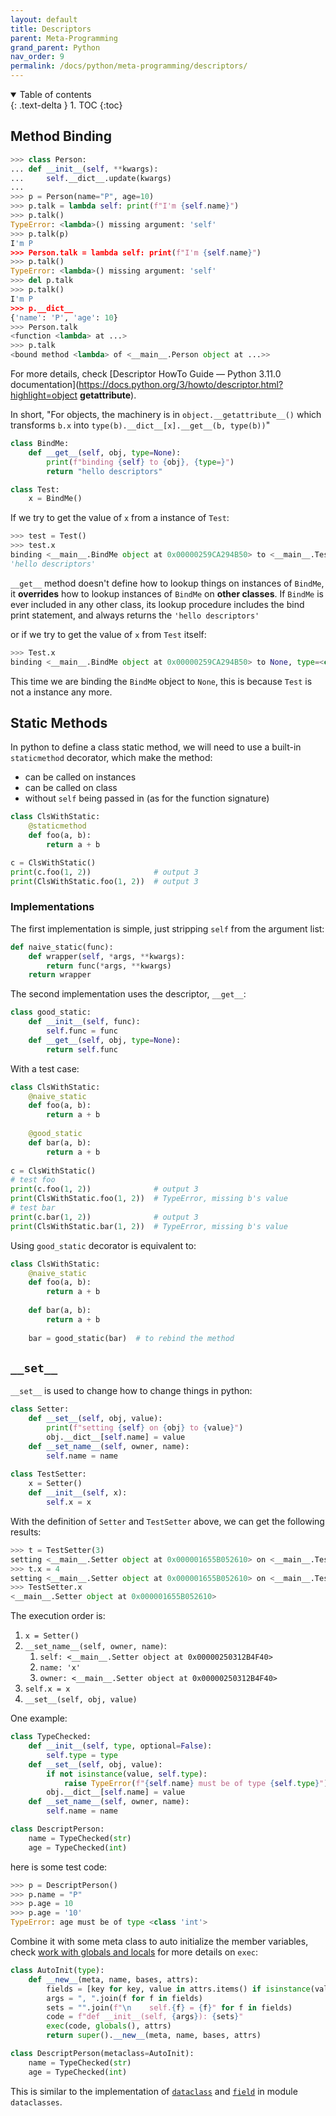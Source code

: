 ```yaml
---
layout: default
title: Descriptors
parent: Meta-Programming
grand_parent: Python
nav_order: 9
permalink: /docs/python/meta-programming/descriptors/
---
```


<details open markdown="block">
  <summary>
    Table of contents
  </summary>
  {: .text-delta }
1. TOC
{:toc}
</details>

## Method Binding

```python
>>> class Person:
... def __init__(self, **kwargs):
...     self.__dict__.update(kwargs)
...        
>>> p = Person(name="P", age=10)
>>> p.talk = lambda self: print(f"I'm {self.name}")
>>> p.talk()
TypeError: <lambda>() missing argument: 'self'
>>> p.talk(p)
I'm P
>>> Person.talk = lambda self: print(f"I'm {self.name}")
>>> p.talk()
TypeError: <lambda>() missing argument: 'self'
>>> del p.talk
>>> p.talk()
I'm P
>>> p.__dict__
{'name': 'P', 'age': 10}
>>> Person.talk
<function <lambda> at ...>
>>> p.talk
<bound method <lambda> of <__main__.Person object at ...>>
```

For more details, check [Descriptor HowTo Guide — Python 3.11.0 documentation](https://docs.python.org/3/howto/descriptor.html?highlight=object __getattribute__).

In short, "For objects, the machinery is in `object.__getattribute__()` which transforms `b.x` into `type(b).__dict__[x].__get__(b, type(b))`"

```python
class BindMe:
    def __get__(self, obj, type=None):
        print(f"binding {self} to {obj}, {type=}")
        return "hello descriptors"

class Test:
    x = BindMe()
```

If we try to get the value of `x` from a instance of `Test`:

```python
>>> test = Test()
>>> test.x
binding <__main__.BindMe object at 0x00000259CA294B50> to <__main__.Test object at 0x00000259CA2946D0>, type=<class '__main__.Test'>
'hello descriptors'
```

`__get__` method doesn't define how to lookup things on instances of `BindMe`, it **overrides** how to lookup instances of `BindMe` on **other classes**. If `BindMe` is ever included in any other class, its lookup procedure includes the bind print statement, and always returns the `'hello descriptors'` 

or if we try to get the value of `x` from `Test` itself:

```python
>>> Test.x
binding <__main__.BindMe object at 0x00000259CA294B50> to None, type=<class '__main__.Test'>
```

This time we are binding the `BindMe` object to `None`, this is because `Test` is not a instance any more.

## Static Methods

In python to define a class static method, we will need to use a built-in `staticmethod` decorator, which make the method:

- can be called on instances
- can be called on class
- without `self` being passed in (as for the function signature)

```python
class ClsWithStatic:
    @staticmethod
    def foo(a, b):
        return a + b

c = ClsWithStatic()
print(c.foo(1, 2))              # output 3
print(ClsWithStatic.foo(1, 2))  # output 3
```

### Implementations

The first implementation is simple, just stripping `self` from the argument list:

```python
def naive_static(func):
    def wrapper(self, *args, **kwargs):
        return func(*args, **kwargs)
    return wrapper
```

The second implementation uses the descriptor, `__get__`:

```python
class good_static:
    def __init__(self, func):
        self.func = func
    def __get__(self, obj, type=None):
        return self.func
```

With a test case:

```python
class ClsWithStatic:
    @naive_static
    def foo(a, b):
        return a + b
    
    @good_static
    def bar(a, b):
        return a + b
    
c = ClsWithStatic()
# test foo
print(c.foo(1, 2))              # output 3
print(ClsWithStatic.foo(1, 2))  # TypeError, missing b's value
# test bar
print(c.bar(1, 2))              # output 3
print(ClsWithStatic.bar(1, 2))  # TypeError, missing b's value
```

Using `good_static` decorator is equivalent to:

```python
class ClsWithStatic:
    @naive_static
    def foo(a, b):
        return a + b
    
    def bar(a, b):
        return a + b
    
    bar = good_static(bar)  # to rebind the method
```

## `__set__`

`__set__` is used to change how to change things in python:

```python
class Setter:
    def __set__(self, obj, value):
        print(f"setting {self} on {obj} to {value}")
        obj.__dict__[self.name] = value
    def __set_name__(self, owner, name):
        self.name = name
        
class TestSetter:
    x = Setter()
    def __init__(self, x):
        self.x = x
```

With the definition of `Setter` and `TestSetter` above, we can get the following results:

```python
>>> t = TestSetter(3)
setting <__main__.Setter object at 0x000001655B052610> on <__main__.TestSetter object at 0x000001655B079A30> to 3
>>> t.x = 4
setting <__main__.Setter object at 0x000001655B052610> on <__main__.TestSetter object at 0x000001655B079A30> to 4
>>> TestSetter.x
<__main__.Setter object at 0x000001655B052610>
```

The execution order is:

1. `x = Setter()`
2. `__set_name__(self, owner, name)`: 
   1. `self: <__main__.Setter object at 0x00000250312B4F40>`
   2. `name: 'x'`
   3. `owner: <__main__.Setter object at 0x00000250312B4F40>`
3. `self.x = x`
4. `__set__(self, obj, value)`

One example:

```python
class TypeChecked:
    def __init__(self, type, optional=False):
        self.type = type
    def __set__(self, obj, value):
        if not isinstance(value, self.type):
            raise TypeError(f"{self.name} must be of type {self.type}")
        obj.__dict__[self.name] = value
    def __set_name__(self, owner, name):
        self.name = name

class DescriptPerson:
    name = TypeChecked(str)
    age = TypeChecked(int)
```

here is some test code:

```python
>>> p = DescriptPerson()
>>> p.name = "P"
>>> p.age = 10
>>> p.age = '10'
TypeError: age must be of type <class 'int'>
```

Combine it with some meta class to auto initialize the member variables, check [work with globals and locals](../reflection/#work-with-globals-and-locals) for more details on `exec`:

```python
class AutoInit(type):
    def __new__(meta, name, bases, attrs):
        fields = [key for key, value in attrs.items() if isinstance(value, TypeChecked)]
        args = ", ".join(f for f in fields)
        sets = "".join(f"\n    self.{f} = {f}" for f in fields)
        code = f"def __init__(self, {args}): {sets}"
        exec(code, globals(), attrs)
        return super().__new__(meta, name, bases, attrs)

class DescriptPerson(metaclass=AutoInit):
    name = TypeChecked(str)
    age = TypeChecked(int)
```

This is similar to the implementation of [`dataclass`](https://docs.python.org/3/library/dataclasses.html#dataclasses.dataclass) and [`field`](https://docs.python.org/3/library/dataclasses.html#dataclasses.field) in module `dataclasses`.

